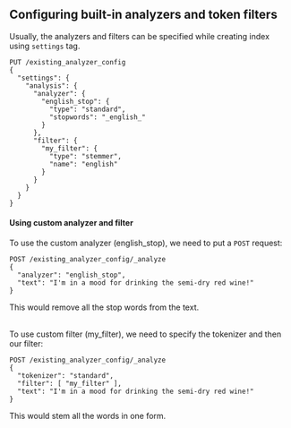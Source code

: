 ## Configuring built-in analyzers and token filters

Usually, the analyzers and filters can be specified while creating index using `settings` tag.

```
PUT /existing_analyzer_config
{
  "settings": {
    "analysis": {
      "analyzer": {
        "english_stop": {
          "type": "standard",
          "stopwords": "_english_"
        }
      },
      "filter": {
        "my_filter": {
          "type": "stemmer",
          "name": "english"
        }
      }
    }
  }
}
```
#### Using custom analyzer and filter

To use the custom analyzer (english_stop), we need to put a `POST` request:<br>
```
POST /existing_analyzer_config/_analyze
{
  "analyzer": "english_stop",
  "text": "I'm in a mood for drinking the semi-dry red wine!"
}
```
This would remove all the stop words from the text.<br><br>

To use custom filter (my_filter), we need to specify the tokenizer and then our filter:<br>
```
POST /existing_analyzer_config/_analyze
{
  "tokenizer": "standard", 
  "filter": [ "my_filter" ],
  "text": "I'm in a mood for drinking the semi-dry red wine!"
}
```

This would stem all the words in one form.